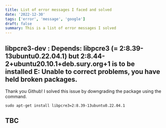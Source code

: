```yaml
---
title: List of error messages I faced and solved
date: '2022-12-30'
tags: ['error', 'message', 'google']
draft: false
summary: This is a list of error messages I solved
---
```


## libpcre3-dev : Depends: libpcre3 (= 2:8.39-13ubuntu0.22.04.1) but 2:8.44-2+ubuntu20.10.1+deb.sury.org+1 is to be installed E: Unable to correct problems, you have held broken packages.

Thank you Github! I solved this issue by downgrading the package using the command.

```
sudo apt-get install libpcre3=2:8.39-13ubuntu0.22.04.1
```

## TBC
